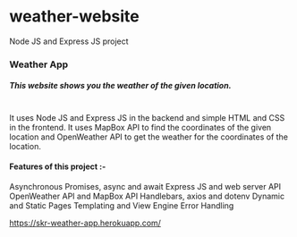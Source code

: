 # weather-website
Node JS and Express JS project
<br/>
### Weather App
##### This website shows you the weather of the given location. 
<br/>
It uses Node JS and Express JS in the backend and simple HTML and CSS in the frontend. It uses MapBox API to find the coordinates of the given location and OpenWeather API to get the weather for the coordinates of the location.

#### Features of this project :-

Asynchronous
Promises, async and await
Express JS and web server
API
OpenWeather API and MapBox API
Handlebars, axios and dotenv
Dynamic and Static Pages
Templating and View Engine
Error Handling

https://skr-weather-app.herokuapp.com/
